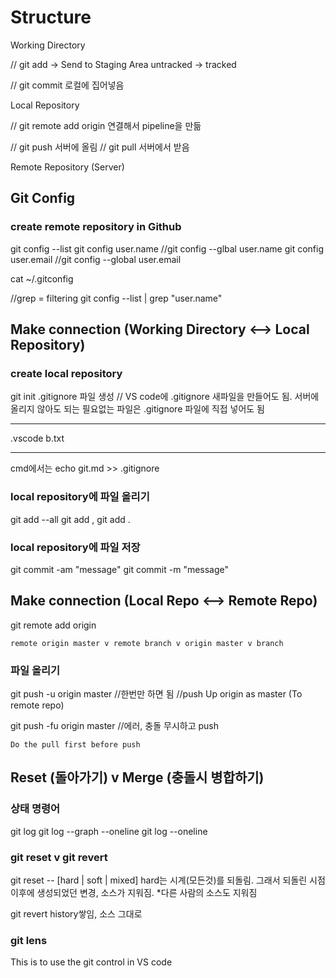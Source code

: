 # Structure
Working Directory

// git add -> Send to Staging Area
untracked -> tracked

// git commit
로컬에 집어넣음

Local Repository

// git remote add origin
연결해서 pipeline을 만듦

// git push
서버에 올림
// git pull
 서버에서 받음

Remote Repository (Server)

## Git Config
### create remote repository in Github
git config --list
git config user.name
//git config --glbal user.name <github-name>
git config user.email
//git config --global user.email <email>

cat ~/.gitconfig

//grep = filtering
git config --list | grep "user.name"

## Make connection (Working Directory <--> Local Repository)
### create local repository
git init
.gitignore 파일 생성 // VS code에 .gitignore 새파일을 만들어도 됨.
서버에 올리지 않아도 되는 필요없는 파일은 .gitignore 파일에 직접 넣어도 됨
***
.vscode
b.txt
***
cmd에서는 echo git.md >> .gitignore

### local repository에 파일 올리기
git add --all
git add <filename>, git add .

### local repository에 파일 저장
git commit -am "message"
git commit -m "message"


## Make connection (Local Repo <--> Remote Repo)
git remote add origin <git-remote-url>

```
remote origin master v remote branch v origin master v branch
```

### 파일 올리기
git push -u origin master
//한번만 하면 됨
//push Up origin as master (To remote repo)

git push -fu origin master
//에러, 충돌 무시하고 push

```
Do the pull first before push
```


## Reset (돌아가기) v Merge (충돌시 병합하기)

### 상태 명령어
git log
git log --graph --oneline
git log --oneline


### git reset v git revert
git reset -- [hard | soft | mixed]
hard는 시계(모든것)를 되돌림. 그래서 되돌린 시점 이후에 생성되었던 변경, 소스가 지워짐.
*다른 사람의 소스도 지워짐

git revert
history쌓임, 소스 그대로

### git lens
This is to use the git control in VS code
